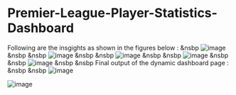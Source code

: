 # Premier-League-Player-Statistics-Dashboard
Following are the insgights as shown in the figures below :
&nsbp
![image](https://github.com/akacode-hub/Premier-League-Player-Statistics-Dashboard/assets/90734448/390bc23e-bb70-48d1-b8be-c1419e800098)
&nsbp
&nsbp
![image](https://github.com/akacode-hub/Premier-League-Player-Statistics-Dashboard/assets/90734448/53ff419c-cd05-4dc9-be5b-defc910fee22)
&nsbp
&nsbp
![image](https://github.com/akacode-hub/Premier-League-Player-Statistics-Dashboard/assets/90734448/90a00628-f400-4996-9a70-3e293fa14ce9)
&nsbp
&nsbp
![image](https://github.com/akacode-hub/Premier-League-Player-Statistics-Dashboard/assets/90734448/934c299c-e7a9-46fb-ad9a-bb5f9a9d7ce6)
&nsbp
&nsbp
![image](https://github.com/akacode-hub/Premier-League-Player-Statistics-Dashboard/assets/90734448/b0d300c2-6602-4113-9ddd-5e3da4f33a07)
&nsbp
&nsbp
Final output of the dynamic dashboard  page :
&nsbp
&nsbp
![image](https://github.com/akacode-hub/Premier-League-Player-Statistics-Dashboard/assets/90734448/9f468312-817c-4671-9297-c69b589c0564)

![image](https://github.com/akacode-hub/Premier-League-Player-Statistics-Dashboard/assets/90734448/479a465e-0210-4621-b528-e5d6bd6d6642)






